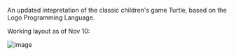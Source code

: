 An updated intepretation of the classic children's game Turtle, based on the Logo Programming Language. 

Working layout as of Nov 10:

![image](http://i.imgur.com/CtJJw47.png)
